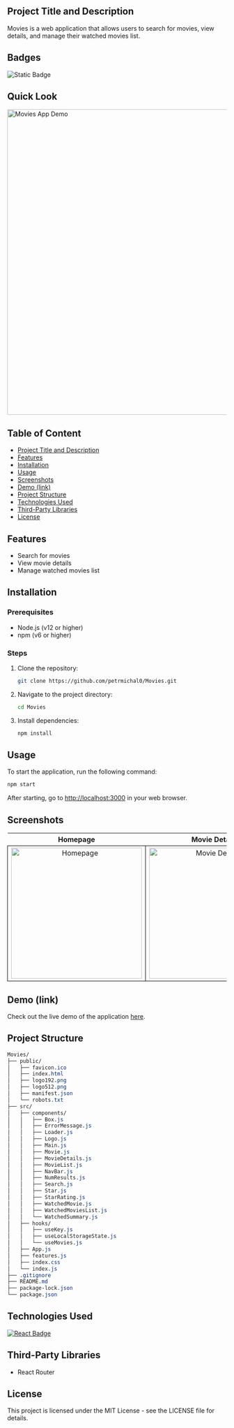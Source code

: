 ## Project Title and Description
Movies is a web application that allows users to search for movies, view details, and manage their watched movies list.

## Badges
![Static Badge](https://img.shields.io/badge/status-online-brightgreen)

## Quick Look
<img src="https://github.com/user-attachments/assets/bea5cd2f-c10d-45d6-93c4-3c73094ca54f" width="700" alt="Movies App Demo">

## Table of Content
- [Project Title and Description](#project-title-and-description)
- [Features](#features)
- [Installation](#installation)
- [Usage](#usage)
- [Screenshots](#screenshots)
- [Demo (link)](#demo-link)
- [Project Structure](#project-structure)
- [Technologies Used](#technologies-used)
- [Third-Party Libraries](#third-party-libraries)
- [License](#license)

## Features
- Search for movies
- View movie details
- Manage watched movies list

## Installation

### Prerequisites
- Node.js (v12 or higher)
- npm (v6 or higher)

### Steps

1. Clone the repository:
    ```bash
    git clone https://github.com/petrmichal0/Movies.git
    ```

2. Navigate to the project directory:
    ```bash
    cd Movies
    ```

3. Install dependencies:
    ```bash
    npm install
    ```

## Usage
To start the application, run the following command:
```bash
npm start
```
After starting, go to [http://localhost:3000](http://localhost:3000) in your web browser.

## Screenshots

<table>
  <tr>
    <th>Homepage</th>
    <th>Movie Details</th>
    <th>Favorites List</th>
  </tr>
  <tr>
   <td style="border: 1px solid black; width: 310px; height: 310px; text-align: center;">
  <a href="https://github.com/user-attachments/assets/fbcaddc0-e91d-42be-b6ab-75d07df585f5" target="_blank" rel="noopener noreferrer">
    <img src="https://github.com/user-attachments/assets/fbcaddc0-e91d-42be-b6ab-75d07df585f5" width="300" height="300" alt="Homepage">
  </a>
</td>
<td style="border: 1px solid black; width: 310px; height: 310px; text-align: center;">
  <a href="https://github.com/user-attachments/assets/7ca12e9a-72a8-473a-8197-32b5cb20f9b6" target="_blank" rel="noopener noreferrer">
    <img src="https://github.com/user-attachments/assets/7ca12e9a-72a8-473a-8197-32b5cb20f9b6" width="300" height="300" alt="Movie Details">
  </a>
</td>
<td style="border: 1px solid black; width: 310px; height: 310px; text-align: center;">
  <a href="https://github.com/user-attachments/assets/06d571d4-6472-43b0-b22e-6ec3ea4dd273" target="_blank" rel="noopener noreferrer">
    <img src="https://github.com/user-attachments/assets/06d571d4-6472-43b0-b22e-6ec3ea4dd273" width="300" height="300" alt="Movie Details">
  </a>
</td>
  </tr>
</table>

## Demo (link)

Check out the live demo of the application [here](https://v1-movies.netlify.app/).

## Project Structure

```css
Movies/
├── public/
│   ├── favicon.ico
│   ├── index.html
│   ├── logo192.png
│   ├── logo512.png
│   ├── manifest.json
│   └── robots.txt
├── src/
│   ├── components/
│   │   ├── Box.js
│   │   ├── ErrorMessage.js
│   │   ├── Loader.js
│   │   ├── Logo.js
│   │   ├── Main.js
│   │   ├── Movie.js
│   │   ├── MovieDetails.js
│   │   ├── MovieList.js
│   │   ├── NavBar.js
│   │   ├── NumResults.js
│   │   ├── Search.js
│   │   ├── Star.js
│   │   ├── StarRating.js
│   │   ├── WatchedMovie.js
│   │   ├── WatchedMoviesList.js
│   │   └── WatchedSummary.js
│   ├── hooks/
│   │   ├── useKey.js
│   │   ├── useLocalStorageState.js
│   │   └── useMovies.js
│   ├── App.js
│   ├── features.js
│   ├── index.css
│   └── index.js
├── .gitignore
├── README.md
├── package-lock.json
└── package.json
```

## Technologies Used

[![React Badge](https://img.shields.io/badge/-React-61DBFB?style=for-the-badge&labelColor=black&logo=react&logoColor=61DBFB)](#)

## Third-Party Libraries

* React Router

## License

This project is licensed under the MIT License - see the LICENSE file for details.
